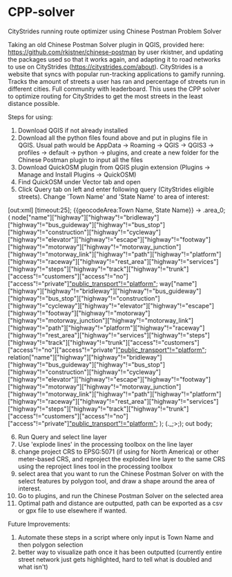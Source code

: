 # CPP-solver
CityStrides running route optimizer using Chinese Postman Problem Solver

Taking an old Chinese Postman Solver plugin in QGIS, provided here: https://github.com/rkistner/chinese-postman by user rkistner, and updating the packages used so that it works again, and adapting it to road networks to use on CityStrides (https://citystrides.com/about). CityStrides is a website that syncs with popular run-tracking applications to gamify running. Tracks the amount of streets a user has ran and percentage of streets run in different cities. Full community with leaderboard. This uses the CPP solver to optimize routing for CityStrides to get the most streets in the least distance possible.

Steps for using:
1. Download QGIS if not already installed
2. Download all the python files found above and put in plugins file in QGIS. Usual path would be AppData -> Roaming -> QGIS -> QGIS3 -> profiles -> default -> python -> plugins, and create a new folder for the Chinese Postman plugin to input all the files
3. Download QuickOSM plugin from QGIS plugin extension (Plugins -> Manage and Install Plugins -> QuickOSM)
4. Find QuickOSM under Vector tab and open
5. Click Query tab on left and enter following query (CityStrides eligible streets). Change 'Town Name' and 'State Name' to area of interest:

[out:xml] [timeout:25];
{{geocodeArea:Town Name, State Name}} -> .area_0;
(
node["name"]["highway"]["highway"!="bridleway"]["highway"!="bus_guideway"]["highway"!="bus_stop"]["highway"!="construction"]["highway"!="cycleway"]     ["highway"!="elevator"]["highway"!="escape"]["highway"!="footway"]["highway"!="motorway"]["highway"!="motorway_junction"]["highway"!="motorway_link"]["highway"!="path"]["highway"!="platform"]["highway"!="raceway"]["highway"!="rest_area"]["highway"!="services"]["highway"!="steps"]["highway"!="track"]["highway"!="trunk"]["access"!="customers"]["access"!="no"]["access"!="private"]["public_transport"!="platform"](area.area_0);
way["name"]["highway"]["highway"!="bridleway"]["highway"!="bus_guideway"]["highway"!="bus_stop"]["highway"!="construction"]["highway"!="cycleway"]["highway"!="elevator"]["highway"!="escape"]["highway"!="footway"]["highway"!="motorway"]["highway"!="motorway_junction"]["highway"!="motorway_link"]["highway"!="path"]["highway"!="platform"]["highway"!="raceway"]["highway"!="rest_area"]["highway"!="services"]["highway"!="steps"]["highway"!="track"]["highway"!="trunk"]["access"!="customers"]["access"!="no"]["access"!="private"]["public_transport"!="platform"](area.area_0);
relation["name"]["highway"]["highway"!="bridleway"]["highway"!="bus_guideway"]["highway"!="bus_stop"]["highway"!="construction"]["highway"!="cycleway"]["highway"!="elevator"]["highway"!="escape"]["highway"!="footway"]["highway"!="motorway"]["highway"!="motorway_junction"]["highway"!="motorway_link"]["highway"!="path"]["highway"!="platform"]["highway"!="raceway"]["highway"!="rest_area"]["highway"!="services"]["highway"!="steps"]["highway"!="track"]["highway"!="trunk"]["access"!="customers"]["access"!="no"]["access"!="private"]["public_transport"!="platform"](area.area_0);
);
(._;>;);
out body;

6. Run Query and select line layer
7. Use 'explode lines' in the processing toolbox on the line layer
8. change project CRS to EPSG:5071 (if using for North America) or other meter-based CRS, and reproject the exploded line layer to the same CRS using the reproject lines tool in the processing toolbox
9. select area that you want to run the Chinese Postman Solver on with the select features by polygon tool, and draw a shape around the area of interest.
10. Go to plugins, and run the Chinese Postman Solver on the selected area
11. Optimal path and distance are outputted, path can be exported as a csv or gpx file to use elsewhere if wanted.

Future Improvements:

1. Automate these steps in a script where only input is Town Name and then polygon selection
2. better way to visualize path once it has been outputted (currently entire street network just gets highlighted, hard to tell what is doubled and what isn't)
